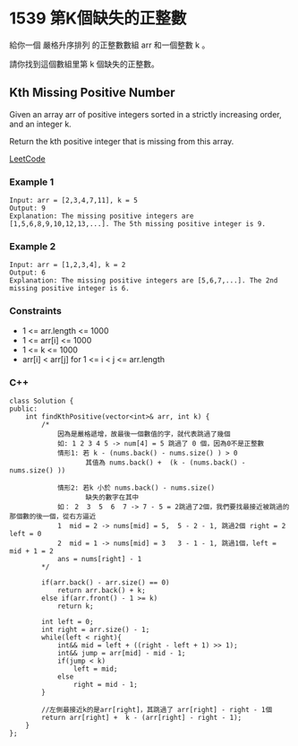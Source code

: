 # 1539 第K個缺失的正整數

給你一個 嚴格升序排列 的正整數數組 arr 和一個整數 k 。

請你找到這個數組里第 k 個缺失的正整數。

## Kth Missing Positive Number

Given an array arr of positive integers sorted in a strictly increasing order, and an integer k.

Return the kth positive integer that is missing from this array.

[LeetCode](https://leetcode-cn.com/problems/kth-missing-positive-number/)

### Example 1

```
Input: arr = [2,3,4,7,11], k = 5
Output: 9
Explanation: The missing positive integers are [1,5,6,8,9,10,12,13,...]. The 5th missing positive integer is 9.
```

### Example 2

```
Input: arr = [1,2,3,4], k = 2
Output: 6
Explanation: The missing positive integers are [5,6,7,...]. The 2nd missing positive integer is 6.
``` 

### Constraints

* 1 <= arr.length <= 1000
* 1 <= arr[i] <= 1000
* 1 <= k <= 1000
* arr[i] < arr[j] for 1 <= i < j <= arr.length
 

### C++ 

```
class Solution {
public:
    int findKthPositive(vector<int>& arr, int k) {
        /*
            因為是嚴格遞增，故最後一個數值的字，就代表跳過了幾個
            如: 1 2 3 4 5 -> num[4] = 5 跳過了 0 個，因為0不是正整數
            情形1: 若 k - (nums.back() - nums.size() ) > 0
                   其值為 nums.back() +  (k - (nums.back() - nums.size() ))
            
            情形2: 若k 小於 nums.back() - nums.size()
                   缺失的數字在其中
            如： 2  3  5  6  7 -> 7 - 5 = 2跳過了2個，我們要找最接近被跳過的那個數的後一個，從右方逼近
            1  mid = 2 -> nums[mid] = 5,  5 - 2 - 1, 跳過2個 right = 2 left = 0
            2  mid = 1 -> nums[mid] = 3   3 - 1 - 1, 跳過1個，left = mid + 1 = 2
            ans = nums[right] - 1
        */

        if(arr.back() - arr.size() == 0)
            return arr.back() + k;
        else if(arr.front() - 1 >= k)
            return k;

        int left = 0;
        int right = arr.size() - 1;
        while(left < right){
            int&& mid = left + ((right - left + 1) >> 1);
            int&& jump = arr[mid] - mid - 1;
            if(jump < k)
                left = mid;
            else
                right = mid - 1;
        }

        //左側最接近k的是arr[right]，其跳過了 arr[right] - right - 1個
        return arr[right] +  k - (arr[right] - right - 1);
    }
};

```
